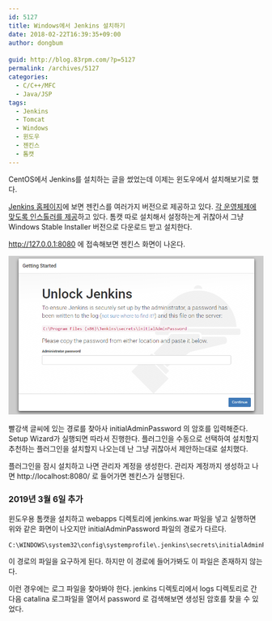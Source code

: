```yaml
---
id: 5127
title: Windows에서 Jenkins 설치하기
date: 2018-02-22T16:39:35+09:00
author: dongbum

guid: http://blog.83rpm.com/?p=5127
permalink: /archives/5127
categories:
  - C/C++/MFC
  - Java/JSP
tags:
  - Jenkins
  - Tomcat
  - Windows
  - 윈도우
  - 젠킨스
  - 톰캣
---
```

CentOS에서 Jenkins를 설치하는 글을 썼었는데 이제는 윈도우에서 설치해보기로 했다.

[Jenkins 홈페이지](https://jenkins.io)에 보면 젠킨스를 여러가지 버전으로 제공하고 있다. [각 운영체제에 맞도록 인스톨러를 제공](https://jenkins.io/download/)하고 있다. 톰캣 따로 설치해서 설정하는게 귀찮아서 그냥 Windows Stable Installer 버전으로 다운로드 받고 설치한다.

http://127.0.0.1:8080 에 접속해보면 젠킨스 화면이 나온다.

![](/assets/images/jenkins-install-init-screen.png)

빨강색 글씨에 있는 경로를 찾아사 initialAdminPassword 의 암호를 입력해준다. Setup Wizard가 실행되면 따라서 진행한다. 플러그인을 수동으로 선택하여 설치할지 추천하는 플러그인을 설치할지 나오는데 난 그냥 귀찮아서 제안하는대로 설치했다.

플러그인을 잠시 설치하고 나면 관리자 계정을 생성한다. 관리자 계정까지 생성하고 나면 http://localhost:8080/ 로 들어가면 젠킨스가 실행된다.

### 2019년 3월 6일 추가

윈도우용 톰캣을 설치하고 webapps 디렉토리에 jenkins.war 파일을 넣고 실행하면 위와 같은 화면이 나오지만 initialAdminPassword 파일의 경로가 다르다.

```
C:\WINDOWS\system32\config\systemprofile\.jenkins\secrets\initialAdminPassword
```

이 경로의 파일을 요구하게 된다. 하지만 이 경로에 들어가봐도 이 파일은 존재하지 않는다.

이런 경우에는 로그 파일을 찾아봐야 한다. jenkins 디렉토리에서 logs 디렉토리로 간다음 catalina 로그파일을 열어서 password 로 검색해보면 생성된 암호를 찾을 수 있었다.

